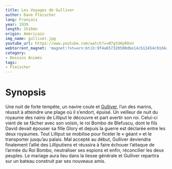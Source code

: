 ```yaml
---
title: Les Voyages de Gulliver
author: Dave Fleischer
lang: Français
year: 1939
length: 1h16mn
origin: Américain
img_name: gulliver.jpg
youtube_url: https://www.youtube.com/watch?v=N7gtUHyROxU
webtorrent_magnet: 'magnet:?xt=urn:btih:9f4a657320500dbe14cb12454c01d4a213921807&dn=JQMx4JxCqceh.mp4&tr=udp://explodie.org:6969&tr=udp://tracker.coppersurfer.tk:6969&tr=udp://tracker.empire-js.us:1337&tr=udp://tracker.leechers-paradise.org:6969&tr=udp://tracker.opentrackr.org:1337&tr=wss://tracker.btorrent.xyz&tr=wss://tracker.fastcast.nz&tr=wss://tracker.openwebtorrent.com&as=https://seed01.bitchute.com/8929/JQMx4JxCqceh.mp4&as=https://seed02.bitchute.com/8929/JQMx4JxCqceh.mp4&as=https://seed03.bitchute.com/8929/JQMx4JxCqceh.mp4&xs=https://www.bitchute.com/torrent/8929/JQMx4JxCqceh.webtorrent'
category:
- Dessins Animés
tags:
- Fleischer
---
```



# Synopsis

Une nuit de forte tempête, un navire coule et [Gulliver](https://www.amazon.fr/gp/product/B006LNAAXM/ref=as_li_tl?ie=UTF8&tag=ctimes-21&camp=1642&creative=6746&linkCode=as2&creativeASIN=B006LNAAXM&linkId=1840debfc4fee10c49c391742b9088ba), l’un des marins, réussit à atteindre une plage où il s’endort, épuisé. Un veilleur de nuit du royaume des nains de Lilliput le découvre et part avertir son roi. Celui-ci vient de se fâcher avec son voisin, le roi Bombo de Blefuscu, dont le fils David devait épouser sa fille Glory et depuis la guerre est déclarée entre les deux royaumes. Tout Lilliput se mobilise pour ficeler le « géant » et le transporter jusqu’au palais. Mal accepté au début, Gulliver deviendra finalement l’allié des Lilliputiens et réussira à faire échouer l’attaque de l’armée du Roi Bombo, neutraliser ses espions et enfin, réconcilier les deux peuples. Le mariage aura lieu dans la liesse générale et Gulliver repartira sur un bateau construit par ses nouveaux amis.

